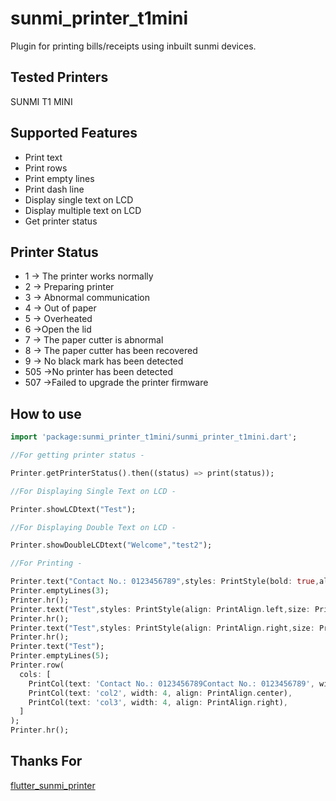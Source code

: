 # sunmi_printer_t1mini

Plugin for printing bills/receipts using inbuilt sunmi devices.


## Tested Printers

SUNMI T1 MINI

## Supported Features

-   Print text
-   Print rows
-   Print empty lines
-   Print dash line
-   Display single text on LCD
-   Display multiple text on LCD
-   Get printer status

## Printer Status

-  1 → The printer works normally
-  2 → Preparing printer
-  3 → Abnormal communication
-  4 → Out of paper
-  5 → Overheated
-  6 →Open the lid
-  7 → The paper cutter is abnormal
-  8 → The paper cutter has been recovered
-  9 → No black mark has been detected
-  505 →No printer has been detected
-  507 →Failed to upgrade the printer firmware

## How to use 

```dart
import 'package:sunmi_printer_t1mini/sunmi_printer_t1mini.dart';

//For getting printer status - 

Printer.getPrinterStatus().then((status) => print(status));

//For Displaying Single Text on LCD - 

Printer.showLCDtext("Test");

//For Displaying Double Text on LCD - 

Printer.showDoubleLCDtext("Welcome","test2");

//For Printing - 

Printer.text("Contact No.: 0123456789",styles: PrintStyle(bold: true,align: PrintAlign.center,size: PrintSize.md));
Printer.emptyLines(3);
Printer.hr();
Printer.text("Test",styles: PrintStyle(align: PrintAlign.left,size: PrintSize.lg));
Printer.hr();
Printer.text("Test",styles: PrintStyle(align: PrintAlign.right,size: PrintSize.md));
Printer.hr();
Printer.text("Test");
Printer.emptyLines(5);
Printer.row(
  cols: [
    PrintCol(text: 'Contact No.: 0123456789Contact No.: 0123456789', width: 4),
    PrintCol(text: 'col2', width: 4, align: PrintAlign.center),
    PrintCol(text: 'col3', width: 4, align: PrintAlign.right),
  ]
);
Printer.hr();
```

## Thanks For
<a href="https://pub.dev/packages/flutter_sunmi_printer">flutter_sunmi_printer</a>

